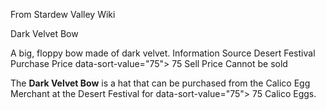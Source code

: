 From Stardew Valley Wiki

Dark Velvet Bow

A big, floppy bow made of dark velvet. Information Source Desert Festival Purchase Price data-sort-value="75"&gt; 75 Sell Price Cannot be sold

The **Dark Velvet Bow** is a hat that can be purchased from the Calico Egg Merchant at the Desert Festival for data-sort-value="75"&gt; 75 Calico Eggs.